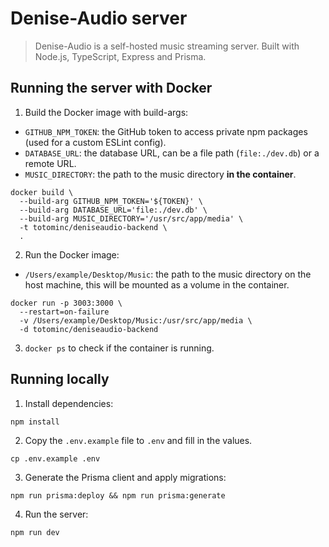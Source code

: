 # Denise-Audio server

> Denise-Audio is a self-hosted music streaming server. Built with Node.js, TypeScript, Express and Prisma.

## Running the server with Docker

1. Build the Docker image with build-args:

  - `GITHUB_NPM_TOKEN`: the GitHub token to access private npm packages (used for a custom ESLint config).
  - `DATABASE_URL`: the database URL, can be a file path (`file:./dev.db`) or a remote URL.
  - `MUSIC_DIRECTORY`: the path to the music directory **in the container**.

  ```shell
  docker build \
    --build-arg GITHUB_NPM_TOKEN='${TOKEN}' \
    --build-arg DATABASE_URL='file:./dev.db' \
    --build-arg MUSIC_DIRECTORY='/usr/src/app/media' \
    -t totominc/deniseaudio-backend \
    .
  ```

2. Run the Docker image:

  - `/Users/example/Desktop/Music`: the path to the music directory on the host machine, this will be mounted as a volume in the container.

  ```shell
  docker run -p 3003:3000 \
    --restart=on-failure
    -v /Users/example/Desktop/Music:/usr/src/app/media \
    -d totominc/deniseaudio-backend
  ```

3. `docker ps` to check if the container is running.

## Running locally

1. Install dependencies:

  ```shell
  npm install
  ```

2. Copy the `.env.example` file to `.env` and fill in the values.

  ```shell
  cp .env.example .env
  ```

3. Generate the Prisma client and apply migrations:

  ```shell
  npm run prisma:deploy && npm run prisma:generate
  ```

4. Run the server:

  ```shell
  npm run dev
  ```
